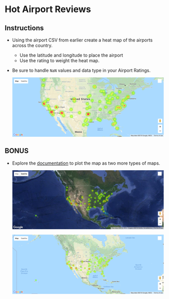 # Hot Airport Reviews

## Instructions

* Using the airport CSV from earlier create a heat map of the airports across the country.

  * Use the latitude and longitude to place the airport
  * Use the rating to weight the heat map.

* Be sure to handle `NaN` values and data type in your Airport Ratings.

  ![Airport Heatmap](Images/08-Airport_Heatmap.png)

## BONUS

* Explore the [documentation](http://jupyter-gmaps.readthedocs.io/en/latest/) to plot the map as two more types of maps.

  ![Hybrid Map](Images/08-Hybrid_Map.png)

  ![Terrain Map](Images/08-Terrain_Map.png)
